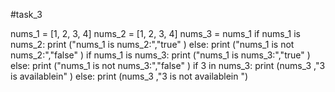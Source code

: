 #task_3

nums_1 = [1, 2, 3, 4]
nums_2 = [1, 2, 3, 4]
nums_3 = nums_1
if nums_1 is nums_2: 
    print ("nums_1 is nums_2:","true"  )
else:
    print ("nums_1 is not nums_2:","false"  )
if nums_1 is nums_3:
    print ("nums_1 is nums_3:","true"  )
else:
    print ("nums_1 is not nums_3:","false"  )
if 3 in nums_3:
    print (nums_3 ,"3 is availablein" )
else:
    print (nums_3 ,"3 is not availablein ")
